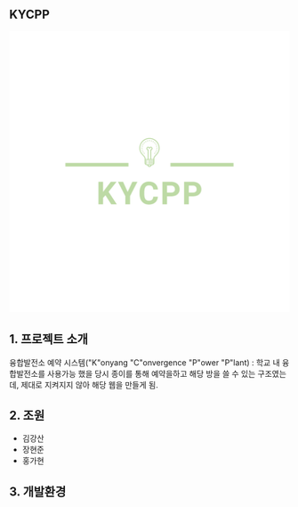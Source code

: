 ## KYCPP
![Alt text](/src/main/webapp/img/KYCPP.png)

## 1. 프로젝트 소개
융합발전소 예약 시스템("K"onyang "C"onvergence "P"ower "P"lant)
: 학교 내 융합발전소를 사용가능 했을 당시 종이를 통해 예약을하고 해당 방을 쓸 수 있는 구조였는데, 제대로 지켜지지 않아 해당 웹을 만들게 됨.

## 2. 조원
- 김강산
- 장현준
- 홍가현

## 3. 개발환경

